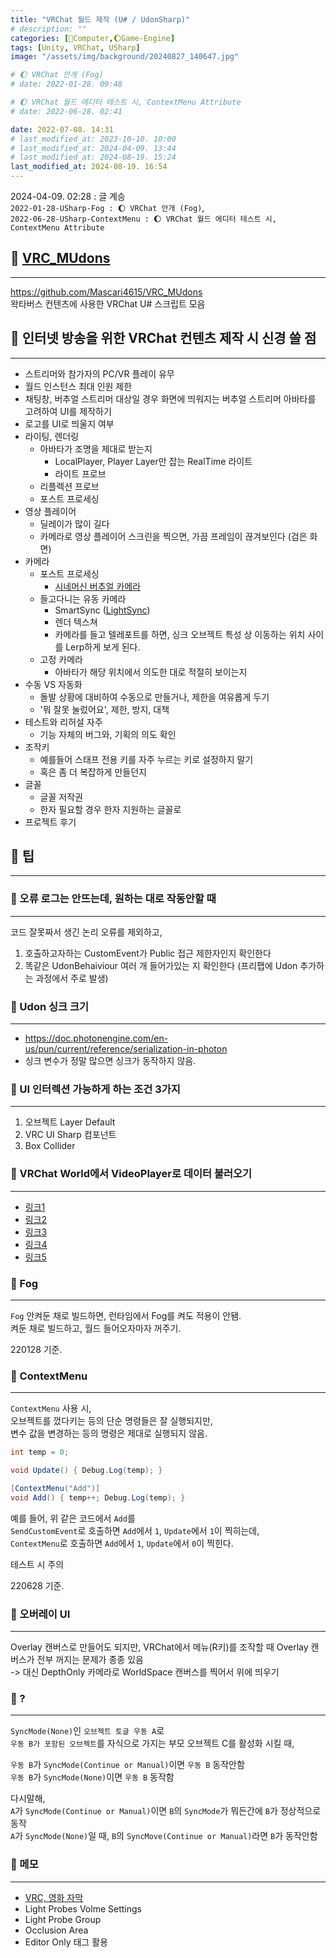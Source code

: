 ```yaml
---
title: "VRChat 월드 제작 (U# / UdonSharp)"
# description: ""
categories: [💫Computer,🌔Game-Engine]
tags: [Unity, VRChat, USharp]
image: "/assets/img/background/20240827_140647.jpg"

# 🌔 VRChat 안개 (Fog)
# date: 2022-01-28. 09:48

# 🌔 VRChat 월드 에디터 테스트 시, ContextMenu Attribute
# date: 2022-06-28. 02:41

date: 2022-07-08. 14:31
# last_modified_at: 2023-10-10. 10:00
# last_modified_at: 2024-04-09. 13:44
# last_modified_at: 2024-08-19. 15:24
last_modified_at: 2024-08-19. 16:54
---
```


2024-04-09. 02:28 : 글 계승  
`2022-01-28-USharp-Fog : 🌔 VRChat 안개 (Fog)`,  
`2022-06-28-USharp-ContextMenu : 🌔 VRChat 월드 에디터 테스트 시, ContextMenu Attribute`  

## 💫 [VRC_MUdons](https://github.com/Mascari4615/VRC_MUdons)

---

<https://github.com/Mascari4615/VRC_MUdons>  
왁타버스 컨텐츠에 사용한 VRChat U# 스크립트 모음  

## 💫 인터넷 방송을 위한 VRChat 컨텐츠 제작 시 신경 쓸 점

---

- 스트리머와 참가자의 PC/VR 플레이 유무
- 월드 인스턴스 최대 인원 제한
- 채팅창, 버추얼 스트리머 대상일 경우 화면에 띄워지는 버추얼 스트리머 아바타를 고려하여 UI를 제작하기
- 로고를 UI로 띄울지 여부
- 라이팅, 렌더링
  - 아바타가 조명을 제대로 받는지
    - LocalPlayer, Player Layer만 잡는 RealTime 라이트
    - 라이트 프로브
  - 리플렉션 프로브
  - 포스트 프로세싱
- 영상 플레이어
  - 딜레이가 많이 길다
  - 카메라로 영상 플레이어 스크린을 찍으면, 가끔 프레임이 끊겨보인다 (검은 화면)
- 카메라
  - 포스트 프로세싱
    - [시네머신 버추얼 카메라](https://docs.unity3d.com/Packages/com.unity.cinemachine@2.10/manual/CinemachinePostProcessing.html)
  - 들고다니는 유동 카메라
    - SmartSync ([LightSync](https://github.com/MMMaellon/LightSync))
    - 렌더 텍스쳐
    - 카메라를 들고 텔레포트를 하면, 싱크 오브젝트 특성 상 이동하는 위치 사이를 Lerp하게 보게 된다.
  - 고정 카메라
    - 아바타가 해당 위치에서 의도한 대로 적절히 보이는지
- 수동 VS 자동화
  - 돌발 상황에 대비하여 수동으로 만들거나, 제한을 여유롭게 두기
  - '뭐 잘못 눌렀어요', 제한, 방지, 대책
- 테스트와 리허설 자주
  - 기능 자체의 버그와, 기획의 의도 확인
- 조작키
  - 예를들어 스태프 전용 키를 자주 누르는 키로 설정하지 말기
  - 혹은 좀 더 복잡하게 만들던지
- 글꼴
  - 글꼴 저작권
  - 한자 필요할 경우 한자 지원하는 글꼴로
- 프로젝트 후기

## 💫 팁

---

### 🫧 오류 로그는 안뜨는데, 원하는 대로 작동안할 때

---

코드 잘못짜서 생긴 논리 오류를 제외하고,  

1. 호출하고자하는 CustomEvent가 Public 접근 제한자인지 확인한다
2. 똑같은 UdonBehaiviour 여러 개 들어가있는 지 확인한다 (프리팹에 Udon 추가하는 과정에서 주로 발생)

### 🫧 Udon 싱크 크기

---

- <https://doc.photonengine.com/en-us/pun/current/reference/serialization-in-photon>
- 싱크 변수가 정말 많으면 싱크가 동작하지 않음.

### 🫧 UI 인터렉션 가능하게 하는 조건 3가지

---

1. 오브젝트 Layer Default
2. VRC UI Sharp 컴포넌트
3. Box Collider

### 🫧 VRChat World에서 VideoPlayer로 데이터 불러오기

---

- [링크1](https://feralresearch.org/lab/api-calls-from-inside-vrc/)
- [링크2](https://ask.vrchat.com/t/http-requests/1803)
- [링크3](https://github.com/Roliga/udon-video-decoder)
- [링크4](https://gitlab.com/anfaux/pixel-proxy/-/blob/main/server-node/modules/encode.js)
- [링크5](https://vrchat.com/home/launch?worldId=wrld_7508e408-ba6a-4478-b772-6af430c89286&instanceId=51500~private(usr_74fd4823-008f-4434-969c-c892e7c143e2)~region(eu)~nonce(031b2879-124f-4943-b075-2700f61ee200))

### 🫧 Fog

---

`Fog` 안켜둔 채로 빌드하면, 런타임에서 Fog를 켜도 적용이 안됌.  
켜둔 채로 빌드하고, 월드 들어오자마자 꺼주기.  

220128 기준.  

### 🫧 ContextMenu

---

`ContextMenu` 사용 시,  
오브젝트를 껐다키는 등의 단순 명령들은 잘 실행되지만,  
변수 값을 변경하는 등의 명령은 제대로 실행되지 않음.  

```cs
int temp = 0;

void Update() { Debug.Log(temp); }

[ContextMenu("Add")]
void Add() { temp++; Debug.Log(temp); }
```

예를 들어, 위 같은 코드에서 `Add`를  
`SendCustomEvent`로 호출하면 `Add`에서 `1`, `Update`에서 `1`이 찍히는데,  
`ContextMenu`로 호출하면 `Add`에서 `1`, `Update`에서 `0`이 찍힌다.  

테스트 시 주의  

220628 기준.  

### 🫧 오버레이 UI

---

Overlay 캔버스로 만들어도 되지만, VRChat에서 메뉴(R키)를 조작할 때 Overlay 캔버스가 전부 꺼지는 문제가 종종 있음  
-> 대신 DepthOnly 카메라로 WorldSpace 캔버스를 찍어서 위에 띄우기  

### 🫧 ?

---

`SyncMode(None)`인 `오브젝트 토글 우동 A`로  
`우동 B가 포함된 오브젝트`를 자식으로 가지는 부모 오브젝트 C를 활성화 시킬 때,  

`우동 B`가 `SyncMode(Continue or Manual)`이면 `우동 B` 동작안함  
`우동 B`가 `SyncMode(None)`이면 `우동 B` 동작함  

다시말해,  
`A`가 `SyncMode(Continue or Manual)`이면 `B`의 `SyncMode`가 뭐든간에 `B`가 정상적으로 동작  
`A`가 `SyncMode(None)`일 때, `B`의 `SyncMove(Continue or Manual)`라면 `B`가 동작안함  

### 🫧 메모

---

- [VRC, 영화 자막](https://twitter.com/vr_hai/status/1495774702521958407?s=20)
- Light Probes Volme Settings
- Light Probe Group
- Occlusion Area
- Editor Only 태그 활용
